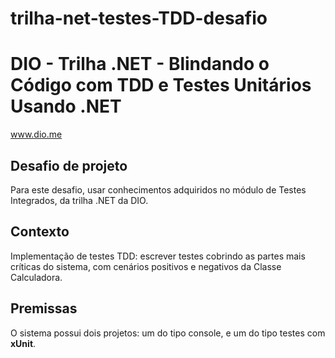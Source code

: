 # trilha-net-testes-TDD-desafio

# DIO - Trilha .NET - Blindando o Código com TDD e Testes Unitários Usando .NET
www.dio.me

## Desafio de projeto
Para este desafio, usar conhecimentos adquiridos no módulo de Testes Integrados, da trilha .NET da DIO.

## Contexto
Implementação de testes TDD: escrever testes cobrindo as partes mais críticas do sistema, com cenários positivos e negativos da Classe Calculadora.

## Premissas
O sistema possui dois projetos: um do tipo console, e um do tipo testes com **xUnit**. 
